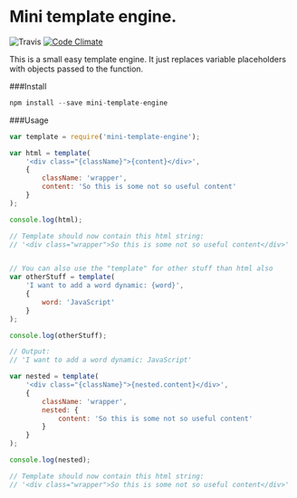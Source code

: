 Mini template engine.
===========
![Travis](https://travis-ci.org/bjarneo/mini-template-engine.svg?branch=master) 
[![Code Climate](https://codeclimate.com/github/bjarneo/mini-template-engine/badges/gpa.svg)](https://codeclimate.com/github/bjarneo/mini-template-engine)
<br />

This is a small easy template engine. It just replaces variable placeholders with objects passed to the function.

###Install
```javascript
npm install --save mini-template-engine
```

###Usage
```javascript
var template = require('mini-template-engine');

var html = template(
    '<div class="{className}">{content}</div>',
    {
        className: 'wrapper',
        content: 'So this is some not so useful content'
    }
);

console.log(html);

// Template should now contain this html string:
// '<div class="wrapper">So this is some not so useful content</div>'


// You can also use the "template" for other stuff than html also
var otherStuff = template(
    'I want to add a word dynamic: {word}',
    {
        word: 'JavaScript'
    }
);

console.log(otherStuff);

// Output:
// 'I want to add a word dynamic: JavaScript'

var nested = template(
    '<div class="{className}">{nested.content}</div>',
    {
        className: 'wrapper',
        nested: {
            content: 'So this is some not so useful content'
        }
    }
);

console.log(nested);

// Template should now contain this html string:
// '<div class="wrapper">So this is some not so useful content</div>'

```
